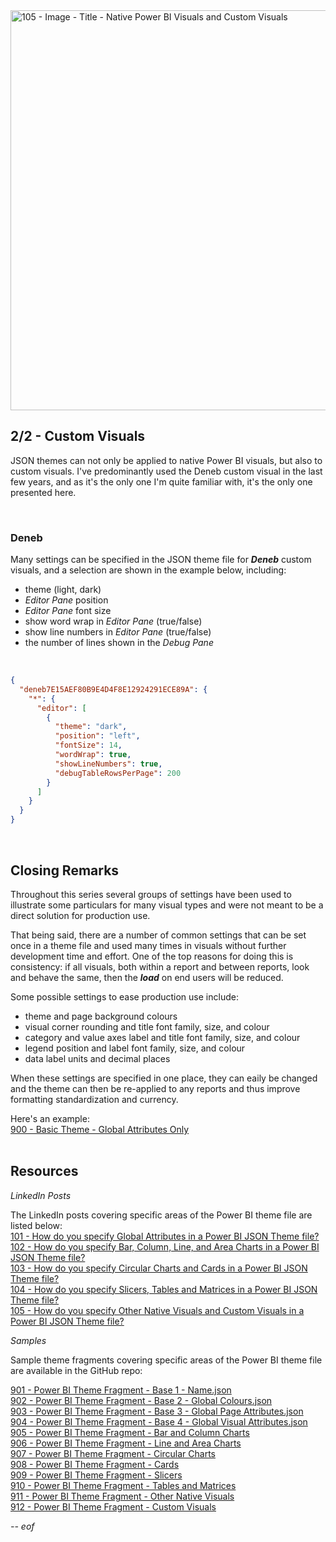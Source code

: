 <img width="1280" height="640" alt="105 - Image - Title - Native Power BI Visuals and Custom Visuals" src="https://github.com/user-attachments/assets/fdd3b0a1-92c7-4f6b-8579-04f17220ea3d" />

## 2/2 - Custom Visuals

JSON themes can not only be applied to native Power BI visuals, but also to custom visuals. I've predominantly used the Deneb custom visual in the last few years, and as it's the only one I'm quite familiar with, it's the only one presented here.

<br>

### Deneb

Many settings can be specified in the JSON theme file for ***Deneb*** custom visuals, and a selection are shown in the example below, including:

- theme (light, dark)
- *Editor Pane* position
- *Editor Pane* font size
- show word wrap in *Editor Pane* (true/false)
- show line numbers in *Editor Pane* (true/false)
- the number of lines shown in the *Debug Pane*

<br>

``` json
{
  "deneb7E15AEF80B9E4D4F8E12924291ECE89A": {
    "*": {
      "editor": [
        {
          "theme": "dark",
          "position": "left",
          "fontSize": 14,
          "wordWrap": true,
          "showLineNumbers": true,
          "debugTableRowsPerPage": 200
        }
      ]
    }
  }
}

```

<br>

## Closing Remarks

Throughout this series several groups of settings have been used to illustrate some particulars for many visual types and were not meant to be a direct solution for production use. 

That being said, there are a number of common settings that can be set once in a theme file and used many times in visuals without further development time and effort. One of the top reasons for doing this is consistency: if all visuals, both within a report and between reports, look and behave the same, then the ***load*** on end users will be reduced.

Some possible settings to ease production use include:
- theme and page background colours
- visual corner rounding and title font family, size, and colour
- category and value axes label and title font family, size, and colour
- legend position and label font family, size, and colour
- data label units and decimal places

When these settings are specified in one place, they can eaily be changed and the theme can then be re-applied to any reports and thus improve formatting standardization and currency.

Here's an example:
<br>
[900 - Basic Theme - Global Attributes Only](https://github.com/alexbadiu-insightsinmotion/PBI-Documentation/blob/main/Components/Theme/900%20-%20Power%20BI%20Theme%20-%20Basic%20-%20Global%20Attributes.json) <br>
<br>

## Resources

*LinkedIn Posts*

The LinkedIn posts covering specific areas of the Power BI theme file are listed below: <br>
[101 - How do you specify Global Attributes in a Power BI JSON Theme file?](https://www.linkedin.com/posts/gregphilps_powerbi-documentationmatters-dataanalytics-activity-7368600915009830912-wb3Z) <br>
[102 - How do you specify Bar, Column, Line, and Area Charts in a Power BI JSON Theme file?](https://www.linkedin.com/posts/gregphilps_powerbi-documentationmatters-dataanalytics-activity-7371153792802897920-ZqnK) <br>
[103 - How do you specify Circular Charts and Cards in a Power BI JSON Theme file?](https://www.linkedin.com/posts/gregphilps_powerbi-documentationmatters-dataanalytics-activity-7373669687638859777-KZTg) <br>
[104 - How do you specify Slicers, Tables and Matrices in a Power BI JSON Theme file?](https://www.linkedin.com/posts/gregphilps_powerbi-documentationmatters-dataanalytics-activity-7376225981377957889-8ayy) <br>
[105 - How do you specify Other Native Visuals and Custom Visuals in a Power BI JSON Theme file?](https://www.linkedin.com/posts/gregphilps_powerbi-documentationmatters-dataanalytics-activity-7378735827834650624-WX5F) <br>

*Samples*

Sample theme fragments covering specific areas of the Power BI theme file are available in the GitHub repo: <br>

[901 - Power BI Theme Fragment - Base 1 - Name.json](https://github.com/alexbadiu-insightsinmotion/PBI-Documentation/blob/main/Components/Theme/901%20-%20Power%20BI%20Theme%20Fragment%20-%20Base%201%20-%20Name.json) <br>
[902 - Power BI Theme Fragment - Base 2 - Global Colours.json](https://github.com/alexbadiu-insightsinmotion/PBI-Documentation/blob/main/Components/Theme/902%20-%20Power%20BI%20Theme%20Fragment%20-%20Base%202%20-%20Global%20Colours.json) <br>
[903 - Power BI Theme Fragment - Base 3 - Global Page Attributes.json](https://github.com/alexbadiu-insightsinmotion/PBI-Documentation/blob/main/Components/Theme/903%20-%20Power%20BI%20Theme%20Fragment%20-%20Base%203%20-%20Global%20Page%20Attributes.json) <br>
[904 - Power BI Theme Fragment - Base 4 - Global Visual Attributes.json](https://github.com/alexbadiu-insightsinmotion/PBI-Documentation/blob/main/Components/Theme/904%20-%20Power%20BI%20Theme%20Fragment%20-%20Base%204%20-%20Global%20Visual%20Attributes.json) <br>
[905 - Power BI Theme Fragment - Bar and Column Charts](https://github.com/alexbadiu-insightsinmotion/PBI-Documentation/blob/main/Components/Theme/905%20-%20Power%20BI%20Theme%20Fragment%20-%20Bar%20and%20Column%20Charts.json) <br>
[906 - Power BI Theme Fragment - Line and Area Charts](https://github.com/alexbadiu-insightsinmotion/PBI-Documentation/blob/main/Components/Theme/906%20-%20Power%20BI%20Theme%20Fragment%20-%20Line%20and%20Area%20Charts.json) <br>
[907 - Power BI Theme Fragment - Circular Charts](https://github.com/alexbadiu-insightsinmotion/PBI-Documentation/blob/main/Components/Theme/907%20-%20Power%20BI%20Theme%20Fragment%20-%20Circular%20Charts.json) <br>
[908 - Power BI Theme Fragment - Cards](https://github.com/alexbadiu-insightsinmotion/PBI-Documentation/blob/main/Components/Theme/908%20-%20Power%20BI%20Theme%20Fragment%20-%20Cards.json) <br>
[909 - Power BI Theme Fragment - Slicers](https://github.com/alexbadiu-insightsinmotion/PBI-Documentation/blob/main/Components/Theme/909%20-%20Power%20BI%20Theme%20Fragment%20-%20Slicers.json) <br>
[910 - Power BI Theme Fragment - Tables and Matrices](https://github.com/alexbadiu-insightsinmotion/PBI-Documentation/blob/main/Components/Theme/910%20-%20Power%20BI%20Theme%20Fragment%20-%20Tables%20and%20Matrices.json) <br>
[911 - Power BI Theme Fragment - Other Native Visuals](https://github.com/alexbadiu-insightsinmotion/PBI-Documentation/blob/main/Components/Theme/911%20-%20Power%20BI%20Theme%20Fragment%20-%20Other.json) <br>
[912 - Power BI Theme Fragment - Custom Visuals](https://github.com/alexbadiu-insightsinmotion/PBI-Documentation/blob/main/Components/Theme/912%20-%20Power%20BI%20Theme%20Fragment%20-%20Custom%20Visuals.json) <br>

*-- eof*

